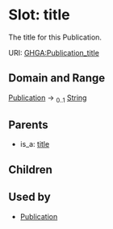 
# Slot: title


The title for this Publication.

URI: [GHGA:Publication_title](https://w3id.org/GHGA/Publication_title)


## Domain and Range

[Publication](Publication.md) &#8594;  <sub>0..1</sub> [String](types/String.md)

## Parents

 *  is_a: [title](title.md)

## Children


## Used by

 * [Publication](Publication.md)
